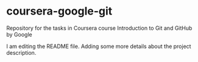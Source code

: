 # coursera-google-git
Repository for the tasks in Coursera course Introduction to Git and GitHub by Google

I am editing the README file. Adding some more details about the project description.
